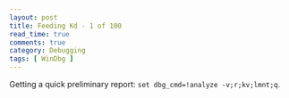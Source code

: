 ```yaml
---
layout: post
title: Feeding Kd - 1 of 100
read_time: true  
comments: true
category: Debugging
tags: [ WinDbg ]
---
```


Getting a quick preliminary report: `set dbg_cmd=!analyze -v;r;kv;lmnt;q`.
